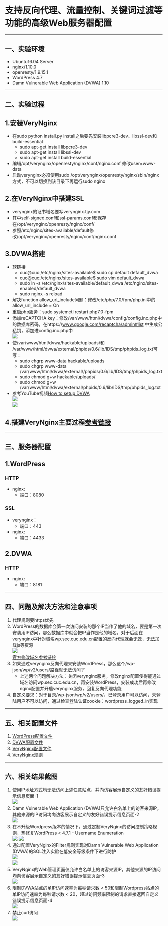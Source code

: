 # 支持反向代理、流量控制、关键词过滤等功能的高级Web服务器配置  
*** 
## 一、实验环境  
* Ubuntu16.04 Server  
* nginx/1.10.0  
* openresty/1.9.15.1  
* WordPress 4.7  
* Damn Vulnerable Web Application (DVWA) 1.10  
*** 
## 二、实验过程  
## 1.安装VeryNginx  
* 在sudo python install.py install之后要先安装libpcre3-dev、libssl-dev和build-essential  
	* sudo apt-get install libpcre3-dev  
	* sudo apt-get install libssl-dev  
	* sudo apt-get install build-essential  
* 编辑/opt/verynginx/openresty/nginx/conf/nginx.conf 修改user=www-data  
* 启动verynginx必须使用sudo /opt/verynginx/openresty/nginx/sbin/nginx方式，不可以切换到该目录下再运行sudo nginx  
## 2.在VeryNginx中搭建SSL  
* verynginx的证书域名要写verynginx.tjy.com  
* 其中self-signed.conf和ssl-params.conf都保存在/opt/verynginx/openresty/nginx/conf/
* 参照/etc/nginx/sites-available/default修改/opt/verynginx/openresty/nginx/conf/nginx.conf  
## 3.DVWA搭建  
* 软链接  
	* cuc@cuc:/etc/nginx/sites-available$ sudo cp default default_dvwa  
	* cuc@cuc:/etc/nginx/sites-available$ sudo vim default_dvwa  
	* sudo ln -s /etc/nginx/sites-available/default_dvwa /etc/nginx/sites-enabled/default_dvwa  
	* sudo nginx -s reload  
* 解决function allow_url_include问题：修改/etc/php/7.0/fpm/php.ini中的allow_url_include = On  
* 重启php服务：sudo systemctl restart php7.0-fpm  
* 添加reCAPTCHA key：修改/var/www/html/dvwa/config/config.inc.php中的数据库密码，在https://www.google.com/recaptcha/admin#list 中生成公私钥，添加进config.inc.php中  
![](img/dvwa_3.png)
* 使/var/www/html/dvwa/hackable/uploads/和 /var/www/html/dvwa/external/phpids/0.6/lib/IDS/tmp/phpids_log.txt可写：
	* sudo chgrp www-data hackable/uploads  
	* sudo chgrp www-data /var/www/html/dvwa/external//phpids/0.6/lib/IDS/tmp/phpids_log.txt  
	* sudo chmod g+w hackable/uploads/  
	* sudo chmod g+w /var/www/html/dvwa/external/phpids/0.6/lib/IDS/tmp/phpids_log.txt  
* 参考YouTube视频[How to setup DVWA](https://www.youtube.com/watch?v=5BG6iq_AUvM)  
![](img/dvwa_1.png)  
![](img/dvwa_2.png)  
## 4.搭建VeryNginx主要过程[参考链接](https://www.digitalocean.com/community/tutorials/how-to-install-wordpress-with-lemp-on-ubuntu-16-04)  
*** 
## 三、服务器配置  
## 1.WordPress  
### HTTP  
* nginx:  
	* 端口：8080  
### SSL  
* verynginx：  
	* 端口：443  
* nginx:  
	* 端口：4433  

## 2.DVWA  
### HTTP  
* nginx:  
	* 端口：8181  
***  
## 四、问题及解决方法和注意事项  
1. 代理规则要https优先  
2. WordPress的数据库会第一次访问安装的那个IP当作了他的域名，要是第一次安装用IP访问，那么数据库中就会把IP当作是他的域名，对于后面在verynginx中针对域名wp.sec.cuc.edu.cn配置的反向代理就会无效，无法加载js等资源  
![](img/wp_1.png)  
[官方修改域名参考链接](https://codex.wordpress.org/Changing_The_Site_URL)  
3. 如果通过verynginx反向代理来安装WordPress，那么这个/wp-json/wp/v2/users/路径就无法访问了  
	* 上述两个问题解决方法：关闭verynginx服务，修改nginx配置使得能通过域名访问wp.sec.cuc.edu.cn，再安装WordPress，安装成功后再修改nginx配置并开启verynginx服务，回复反向代理功能  
4. 自定义要求：对于目录/wp-json/wp/v2/users/，已登录用户可以访问，未登陆用户不可以访问，通过检查登陆认证cookie：wordpress_logged_in实现  
***  
## 五、相关配置文件  
1. [WordPress配置文件](file/default)  
2. [DVWA配置文件](file/default_dvwa)  
3. [VeryNginx配置文件](file/nginx.conf)  
4. [VeryNginx规则](file/config.json)  
***  
## 六、相关结果截图  
1. 使用IP地址方式均无法访问上述任意站点，并向访客展示自定义的友好错误提示信息页面-1  
![](img/whole_2.png)  
2. Damn Vulnerable Web Application (DVWA)只允许白名单上的访客来源IP，其他来源的IP访问均向访客展示自定义的友好错误提示信息页面-2  
![](img/whole_3.png)  
3. 在不升级Wordpress版本的情况下，通过定制VeryNginx的访问控制策略规则，热修复WordPress < 4.7.1 - Username Enumeration  
![](img/whole_9.png)
![](img/whole_4.png)  
4. 通过配置VeryNginx的Filter规则实现对Damn Vulnerable Web Application (DVWA)的SQL注入实验在低安全等级条件下进行防护  
![](img/whole_8.png)  
![](img/whole_5.png)  
5. VeryNginx的Web管理页面仅允许白名单上的访客来源IP，其他来源的IP访问均向访客展示自定义的友好错误提示信息页面-3  
![](img/whole_6.png)  
6. 限制DVWA站点的单IP访问速率为每秒请求数 < 50和限制Wordpress站点的单IP访问速率为每秒请求数 < 20，超过访问频率限制的请求直接返回自定义错误提示信息页面-4  
![](img/whole_7.png)  
7. 禁止curl访问  
![](img/whole_1.png)